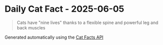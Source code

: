 # Daily Cat Fact - 2025-06-05

> Cats have "nine lives" thanks to a flexible spine and powerful leg and back muscles

Generated automatically using the [Cat Facts API](https://catfact.ninja)
